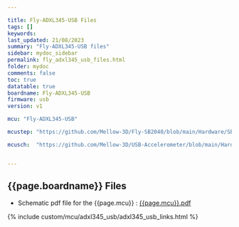 ```yaml
---

title: Fly-ADXL345-USB Files
tags: []
keywords: 
last_updated: 21/08/2023
summary: "Fly-ADXL345-USB files"
sidebar: mydoc_sidebar
permalink: fly_adxl345_usb_files.html
folder: mydoc
comments: false
toc: true
datatable: true
boardname: Fly-ADXL345-USB
firmware: usb
version: v1

mcu: "Fly-ADXL345-USB"

mcustep: "https://github.com/Mellow-3D/Fly-SB2040/blob/main/Hardware/SB2040.step"

mcusch:  "https://github.com/Mellow-3D/USB-Accelerometer/blob/main/Hardware/USB%20Accelerometer%20Schematic.pdf"


---
```


## {{page.boardname}} Files

- Schematic pdf file for the {{page.mcu}} : [{{page.mcu}}.pdf]({{page.mcusch}})

{% include custom/mcu/adxl345_usb/adxl345_usb_links.html %}
